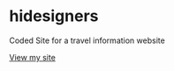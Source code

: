 # hidesigners
Coded Site for a travel information website

[View my site](https://lilyri.github.io/hidesigners/)